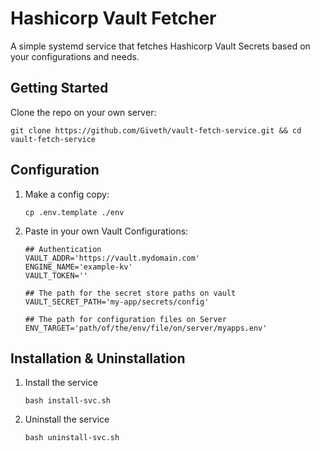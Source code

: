 # Hashicorp Vault Fetcher
A simple systemd service that fetches Hashicorp Vault Secrets based on your configurations and needs.
## Getting Started
Clone the repo on your own server:
```
git clone https://github.com/Giveth/vault-fetch-service.git && cd vault-fetch-service
```
## Configuration
1. Make a config copy:
    ```
    cp .env.template ./env
    ```
2. Paste in your own Vault Configurations:
    ```
    ## Authentication
    VAULT_ADDR='https://vault.mydomain.com'
    ENGINE_NAME='example-kv'
    VAULT_TOKEN=''
    
    ## The path for the secret store paths on vault
    VAULT_SECRET_PATH='my-app/secrets/config'
    
    ## The path for configuration files on Server
    ENV_TARGET='path/of/the/env/file/on/server/myapps.env'
    ```
## Installation & Uninstallation
1. Install the service
    ```
    bash install-svc.sh
    ```
2. Uninstall the service
    ```
    bash uninstall-svc.sh
    ```

